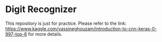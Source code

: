 # Digit Recognizer

This repository is just for practice. Please refer to the link: https://www.kaggle.com/yassineghouzam/introduction-to-cnn-keras-0-997-top-6 for more details.
